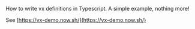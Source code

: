 How to write vx definitions in Typescript.
A simple example, nothing more!

See [https://vx-demo.now.sh/](https://vx-demo.now.sh/)
